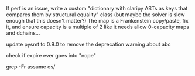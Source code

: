 If perf is an issue, write a custom "dictionary with claripy ASTs as keys that compares them by structural equality" class (but maybe the solver is slow enough that this doesn't matter?)
The map is a Frankenstein copy/paste, fix it, and ensure capacity is a multiple of 2 like it needs
allow 0-capacity maps and dchains...

update pysmt to 0.9.0 to remove the deprecation warning about abc


check if expire ever goes into "nope"


grep -Fr assume os/
